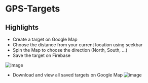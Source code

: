 # GPS-Targets

Highlights
------

* Create a target on Google Map
* Choose the distance from your current location using seekbar
* Spin the Map to choose the direction (North, South, ...)
* Save the target on Firebase

![image](https://user-images.githubusercontent.com/25067011/28851068-3c77f21a-76ee-11e7-9d99-e883e38e8c7f.png)

* Download and view all saved targets on Google Map
![image](https://user-images.githubusercontent.com/25067011/28851092-6cad6c80-76ee-11e7-8822-d2e85deb7f10.png)
